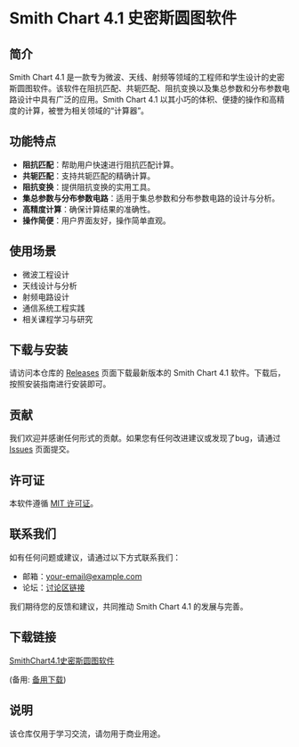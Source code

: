 # Smith Chart 4.1 史密斯圆图软件

## 简介
Smith Chart 4.1 是一款专为微波、天线、射频等领域的工程师和学生设计的史密斯圆图软件。该软件在阻抗匹配、共轭匹配、阻抗变换以及集总参数和分布参数电路设计中具有广泛的应用。Smith Chart 4.1 以其小巧的体积、便捷的操作和高精度的计算，被誉为相关领域的“计算器”。

## 功能特点
- **阻抗匹配**：帮助用户快速进行阻抗匹配计算。
- **共轭匹配**：支持共轭匹配的精确计算。
- **阻抗变换**：提供阻抗变换的实用工具。
- **集总参数与分布参数电路**：适用于集总参数和分布参数电路的设计与分析。
- **高精度计算**：确保计算结果的准确性。
- **操作简便**：用户界面友好，操作简单直观。

## 使用场景
- 微波工程设计
- 天线设计与分析
- 射频电路设计
- 通信系统工程实践
- 相关课程学习与研究

## 下载与安装
请访问本仓库的 [Releases](https://github.com/your-repo/releases) 页面下载最新版本的 Smith Chart 4.1 软件。下载后，按照安装指南进行安装即可。

## 贡献
我们欢迎并感谢任何形式的贡献。如果您有任何改进建议或发现了bug，请通过 [Issues](https://github.com/your-repo/issues) 页面提交。

## 许可证
本软件遵循 [MIT 许可证](LICENSE)。

## 联系我们
如有任何问题或建议，请通过以下方式联系我们：
- 邮箱：[your-email@example.com](mailto:your-email@example.com)
- 论坛：[讨论区链接](https://your-forum-link)

我们期待您的反馈和建议，共同推动 Smith Chart 4.1 的发展与完善。

## 下载链接
[SmithChart4.1史密斯圆图软件](https://pan.quark.cn/s/59a5b0705e77) 

(备用: [备用下载](https://pan.baidu.com/s/1-LhD6o4ym1bq8qi2hGXkBA?pwd=1234))

## 说明

该仓库仅用于学习交流，请勿用于商业用途。
